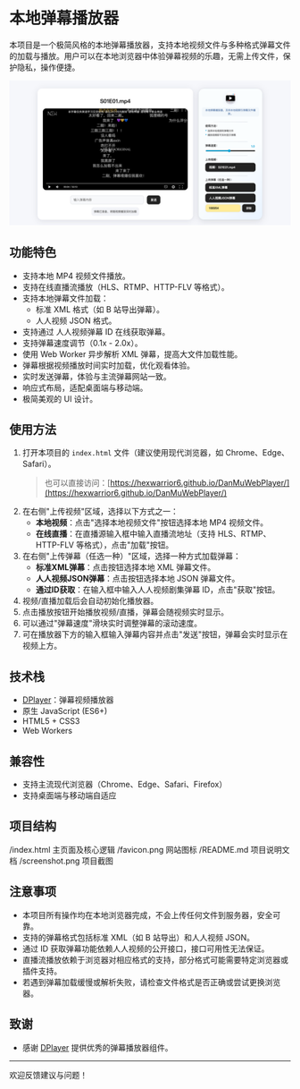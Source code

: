 # 本地弹幕播放器

本项目是一个极简风格的本地弹幕播放器，支持本地视频文件与多种格式弹幕文件的加载与播放。用户可以在本地浏览器中体验弹幕视频的乐趣，无需上传文件，保护隐私，操作便捷。

![截图](screenshot.png)

## 功能特色

- 支持本地 MP4 视频文件播放。
- 支持在线直播流播放（HLS、RTMP、HTTP-FLV 等格式）。
- 支持本地弹幕文件加载：
    - 标准 XML 格式（如 B 站导出弹幕）。
    - 人人视频 JSON 格式。
- 支持通过 人人视频弹幕 ID 在线获取弹幕。
- 支持弹幕速度调节（0.1x - 2.0x）。
- 使用 Web Worker 异步解析 XML 弹幕，提高大文件加载性能。
- 弹幕根据视频播放时间实时加载，优化观看体验。
- 实时发送弹幕，体验与主流弹幕网站一致。
- 响应式布局，适配桌面端与移动端。
- 极简美观的 UI 设计。

## 使用方法

1.  打开本项目的 `index.html` 文件（建议使用现代浏览器，如 Chrome、Edge、Safari）。
    > 也可以直接访问：[https://hexwarrior6.github.io/DanMuWebPlayer/](https://hexwarrior6.github.io/DanMuWebPlayer/)
2.  在右侧"上传视频"区域，选择以下方式之一：
    *   **本地视频**：点击"选择本地视频文件"按钮选择本地 MP4 视频文件。
    *   **在线直播**：在直播源输入框中输入直播流地址（支持 HLS、RTMP、HTTP-FLV 等格式），点击"加载"按钮。
3.  在右侧"上传弹幕（任选一种）"区域，选择一种方式加载弹幕：
    *   **标准XML弹幕**：点击按钮选择本地 XML 弹幕文件。
    *   **人人视频JSON弹幕**：点击按钮选择本地 JSON 弹幕文件。
    *   **通过ID获取**：在输入框中输入人人视频剧集弹幕 ID，点击"获取"按钮。
4.  视频/直播加载后会自动初始化播放器。
5.  点击播放按钮开始播放视频/直播，弹幕会随视频实时显示。
6.  可以通过"弹幕速度"滑块实时调整弹幕的滚动速度。
7.  可在播放器下方的输入框输入弹幕内容并点击"发送"按钮，弹幕会实时显示在视频上方。

## 技术栈

- [DPlayer](https://github.com/DIYgod/DPlayer)：弹幕视频播放器
- 原生 JavaScript (ES6+)
- HTML5 + CSS3
- Web Workers

## 兼容性

- 支持主流现代浏览器（Chrome、Edge、Safari、Firefox）
- 支持桌面端与移动端自适应

## 项目结构
/index.html         主页面及核心逻辑
/favicon.png        网站图标
/README.md          项目说明文档
/screenshot.png     项目截图

## 注意事项

- 本项目所有操作均在本地浏览器完成，不会上传任何文件到服务器，安全可靠。
- 支持的弹幕格式包括标准 XML（如 B 站导出）和人人视频 JSON。
- 通过 ID 获取弹幕功能依赖人人视频的公开接口，接口可用性无法保证。
- 直播流播放依赖于浏览器对相应格式的支持，部分格式可能需要特定浏览器或插件支持。
- 若遇到弹幕加载缓慢或解析失败，请检查文件格式是否正确或尝试更换浏览器。

## 致谢

- 感谢 [DPlayer](https://github.com/DIYgod/DPlayer) 提供优秀的弹幕播放器组件。

---

欢迎反馈建议与问题！